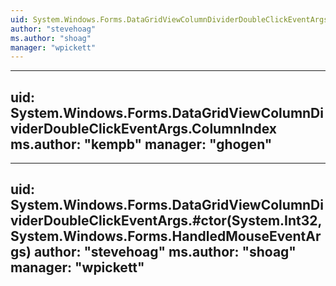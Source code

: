 ```yaml
---
uid: System.Windows.Forms.DataGridViewColumnDividerDoubleClickEventArgs
author: "stevehoag"
ms.author: "shoag"
manager: "wpickett"
---
```


---
uid: System.Windows.Forms.DataGridViewColumnDividerDoubleClickEventArgs.ColumnIndex
ms.author: "kempb"
manager: "ghogen"
---

---
uid: System.Windows.Forms.DataGridViewColumnDividerDoubleClickEventArgs.#ctor(System.Int32,System.Windows.Forms.HandledMouseEventArgs)
author: "stevehoag"
ms.author: "shoag"
manager: "wpickett"
---
